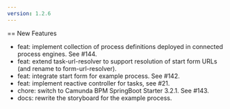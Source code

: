 ```yaml
---
version: 1.2.6
---
```


== New Features

* feat: implement collection of process definitions deployed in connected process engines. See #144.
* feat: extend task-url-resolver to support resolution of start form URLs (and rename to form-url-resolver).
* feat: integrate start form for example process. See #142.
* feat: implement reactive controller for tasks, see #21.
* chore: switch to Camunda BPM SpringBoot Starter 3.2.1. See #143.
* docs: rewrite the storyboard for the example process.
